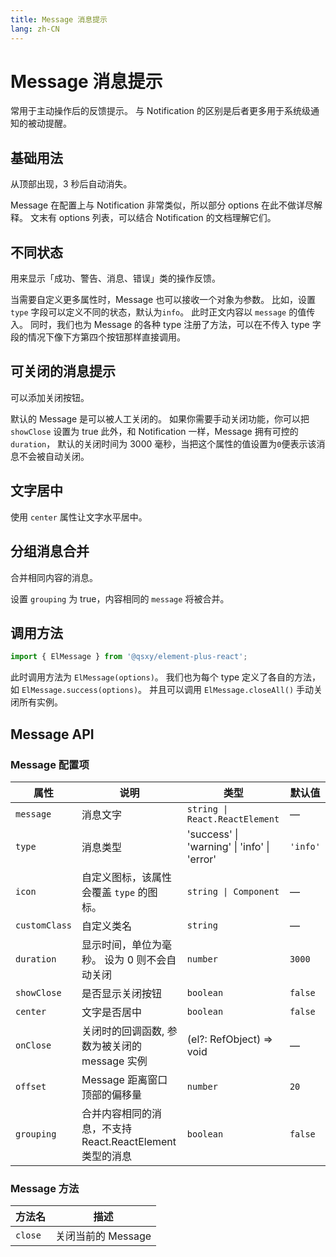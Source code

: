 ```yaml
---
title: Message 消息提示
lang: zh-CN
---
```


# Message 消息提示

常用于主动操作后的反馈提示。 与 Notification 的区别是后者更多用于系统级通知的被动提醒。

## 基础用法

从顶部出现，3 秒后自动消失。

Message 在配置上与 Notification 非常类似，所以部分 options 在此不做详尽解释。 文末有 options 列表，可以结合 Notification 的文档理解它们。

<code src="./basic.tsx"></code>

## 不同状态

用来显示「成功、警告、消息、错误」类的操作反馈。

当需要自定义更多属性时，Message 也可以接收一个对象为参数。 比如，设置 `type` 字段可以定义不同的状态，默认为`info`。 此时正文内容以 `message` 的值传入。 同时，我们也为 Message 的各种 type 注册了方法，可以在不传入 type 字段的情况下像下方第四个按钮那样直接调用。

<code src="./different-types.tsx"></code>

## 可关闭的消息提示

可以添加关闭按钮。

默认的 Message 是可以被人工关闭的。 如果你需要手动关闭功能，你可以把 `showClose` 设置为 true 此外，和 Notification 一样，Message 拥有可控的 `duration`， 默认的关闭时间为 3000 毫秒，当把这个属性的值设置为`0`便表示该消息不会被自动关闭。

<code src="./closable.tsx"></code>

## 文字居中

使用 `center` 属性让文字水平居中。

<code src="./centered-content.tsx"></code>

<!-- ## 使用 HTML 片段作为正文内容

`message` 还支持使用 HTML 字符串作为正文内容。

将`dangerouslyUseHTMLString`属性设置为 true,`message` 就会被当作 HTML 片段处理。

<code src="./raw-html.tsx"></code>

:::error

`message` 属性虽然支持传入 HTML 片段，但是在网站上动态渲染任意 HTML 是非常危险的，因为容易导致 [XSS 攻击](https://en.wikipedia.org/wiki/Cross-site_scripting)。 因此在 `dangerouslyUseHTMLString` 打开的情况下，请确保 `message` 的内容是可信的，**永远不要**将用户提交的内容赋值给 `message` 属性。

::: -->

## 分组消息合并

合并相同内容的消息。

设置 `grouping` 为 true，内容相同的 `message` 将被合并。

<code src="./grouping.tsx"></code>

## 调用方法

```ts
import { ElMessage } from '@qsxy/element-plus-react';
```

此时调用方法为 `ElMessage(options)`。 我们也为每个 type 定义了各自的方法，如 `ElMessage.success(options)`。 并且可以调用 `ElMessage.closeAll()` 手动关闭所有实例。

<!-- ## 应用程序上下文继承 <el-tag> >= 2.0.3</el-tag>

现在 Message 接受一条 `context` 作为消息构造器的第二个参数，允许你将当前应用的上下文注入到 Message 中，这将允许你继承应用程序的所有属性。

你可以像这样使用它：

:::info{title=TIP}

如果您全局注册了 ElMessage 组件，它将自动继承应用的上下文环境。

:::

```ts
import { getCurrentInstance } from 'vue';
import { ElMessage } from 'element-plus';

// 在你的 setup 方法中
const { appContext } = getCurrentInstance()!;
`boolean` lMessage({}, appContext);
``` -->

## Message API

### Message 配置项

| 属性          | 说明                                                     | 类型                                                               | 默认值   |
| ------------- | -------------------------------------------------------- | ------------------------------------------------------------------ | -------- |
| `message`     | 消息文字                                                 | `string \| React.ReactElement`                                     | —        |
| `type`        | 消息类型                                                 | <Enum>'success' \| 'warning' \| 'info' \| 'error'</Enum>           | `'info'` |
| `icon`        | 自定义图标，该属性会覆盖 `type` 的图标。                 | `string \| Component`                                              | —        |
| `customClass` | 自定义类名                                               | `string`                                                           | —        |
| `duration`    | 显示时间，单位为毫秒。 设为 0 则不会自动关闭             | `number`                                                           | `3000`   |
| `showClose`   | 是否显示关闭按钮                                         | `boolean`                                                          | `false`  |
| `center`      | 文字是否居中                                             | `boolean`                                                          | `false`  |
| `onClose`     | 关闭时的回调函数, 参数为被关闭的 message 实例            | <Enum type="Function">(el?: RefObject<HTMLElement>) => void</Enum> | —        |
| `offset`      | Message 距离窗口顶部的偏移量                             | `number`                                                           | `20`     |
| `grouping`    | 合并内容相同的消息，不支持 React.ReactElement 类型的消息 | `boolean`                                                          | `false`  |

### Message 方法

| 方法名  | 描述               |
| ------- | ------------------ |
| `close` | 关闭当前的 Message |
